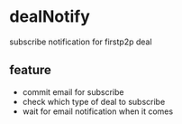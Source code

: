 # dealNotify
subscribe notification for firstp2p deal
## feature
- commit email for subscribe
- check which type of deal to subscribe
- wait for email notification when it comes

